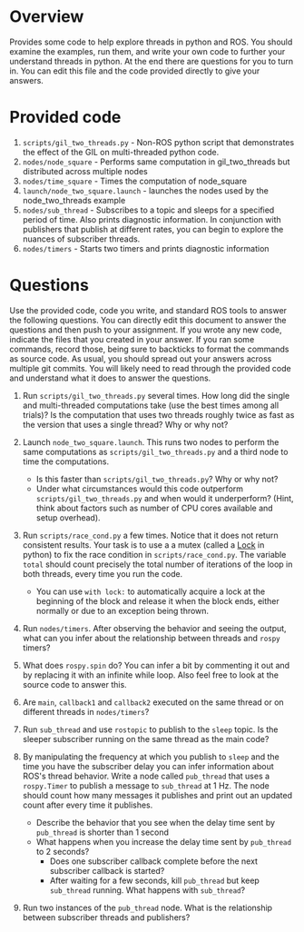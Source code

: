 # Overview
Provides some code to help explore threads in python and ROS.
You should examine the examples, run them, and write your own code to further your understand
threads in python. At the end there are questions for you to turn in.  You can edit
this file and the code provided directly to give your answers.

# Provided code
1. `scripts/gil_two_threads.py` - Non-ROS python script that
   demonstrates the effect of the GIL on multi-threaded python code. 
2. `nodes/node_square` - Performs same computation in gil_two_threads but distributed across multiple nodes
3. `nodes/time_square` - Times the computation of node_square
4. `launch/node_two_square.launch` - launches the nodes used by the node_two_threads example
5. `nodes/sub_thread` - Subscribes to a topic and sleeps for a specified period of time.
   Also prints diagnostic information.  In conjunction with publishers that publish
   at different rates, you can begin to explore the nuances of subscriber threads.
6. `nodes/timers` - Starts two timers and prints diagnostic information

# Questions
Use the provided code, code you write, and standard ROS tools to answer the following questions.
You can directly edit this document to answer the questions and then push to your assignment.
If you wrote any new code, indicate the files that you created in your answer.
If you ran some commands, record those, being sure to backticks to format 
the commands as source code.  As usual, you should spread out your answers across multiple git commits.
You will likely need to read through the provided code and understand what it does to answer the questions.

1. Run `scripts/gil_two_threads.py` several times. How long did the single and multi-threaded computations take (use the best times among all trials)?
   Is the computation that uses two threads roughly twice as fast as the version that uses a single thread? Why or why not?
2. Launch `node_two_square.launch`. This runs two nodes to perform the same computations as `scripts/gil_two_threads.py`
   and a third node to time the computations.
   - Is this faster than `scripts/gil_two_threads.py`? Why or why not?
   - Under what circumstances would this code outperform `scripts/gil_two_threads.py` and when would it underperform?
     (Hint, think about factors such as number of CPU cores available and setup overhead).
3. Run `scripts/race_cond.py` a few times.  Notice that it does not return consistent results.
   Your task is to use a a mutex (called a [Lock](https://docs.python.org/2/library/threading.html#lock-objects) in python) to
   fix the race condition in `scripts/race_cond.py`. The variable `total` should count precisely the
   total number of iterations of the loop in both threads, every time you run the code.
   - You can use `with lock:` to automatically acquire a lock at the beginning of the block
     and release it when the block ends, either normally or due to an exception being thrown.

5. Run `nodes/timers`.  After observing the behavior and seeing the output, what can you infer about
   the relationship between threads and `rospy` timers?
6. What does `rospy.spin` do?  You can infer a bit by commenting it out and by replacing it
   with an infinite while loop.  Also feel free to look at the source code to answer this.
7. Are `main`, `callback1` and `callback2` executed on the same thread or on different threads in `nodes/timers`?
8. Run `sub_thread` and use `rostopic` to publish to the `sleep` topic.
   Is the sleeper subscriber running on the same thread as the main code?
9. By manipulating the frequency at which you publish to `sleep` and the time you have the subscriber delay you can infer
   information about ROS's thread behavior. Write a node called `pub_thread` that uses a `rospy.Timer` to publish a message to `sub_thread` at
   1 Hz.  The node should count how many messages it publishes and print out an updated count after every time it publishes.
   - Describe the behavior that you see when the delay time sent by `pub_thread` is shorter than 1 second
   - What happens when you increase the delay time sent by `pub_thread` to 2 seconds?
     - Does one subscriber callback complete before the next subscriber callback is started?
     - After waiting for a few seconds, kill `pub_thread` but keep `sub_thread` running.  What happens with `sub_thread`?
10. Run two instances of the `pub_thread` node.  What is the relationship between subscriber threads
    and publishers?
    
